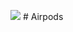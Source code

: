 <img src="https://i.postimg.cc/sX38m8D8/Screenshot-2023-03-26-at-6-22-57-PM.png" ></img>
#   A i r p o d s  
 